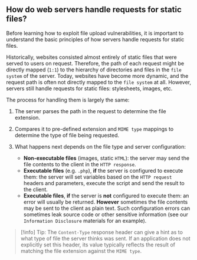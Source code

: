 ## How do web servers handle requests for static files?
Before learning how to exploit file upload vulnerabilities, it is important to understand the basic principles of how servers handle requests for static files.

Historically, websites consisted almost entirely of static files that were served to users on request. Therefore, the path of each request might be directly mapped (`1:1`) to the hierarchy of directories and files in the `file system` of the server. Today, websites have become more dynamic, and the request path is often not directly mapped to the `file system` at all. However, servers still handle requests for static files: stylesheets, images, etc.

The process for handling them is largely the same:

1. The server parses the path in the request to determine the file extension.

2. Compares it to pre-defined extension and `MIME type` mappings to determine the type of file being requested.
3. What happens next depends on the file type and server configuration:
    * **Non-executable files** (images, static `HTML`): the server may send the file contents to the client in the `HTTP response`.
    * **Executable files** (e.g. `.php`), **if** the server is configured to execute them: the server will set variables based on the `HTTP request` headers and parameters, execute the script and send the result to the client.
    * **Executable files**, **if** the server is **not** configured to execute them: an error will usually be returned. **However** sometimes the file contents may be sent to the client as plain text. Such configuration errors can sometimes leak source code or other sensitive information (see our `Information Disclosure` materials for an example).

>[!info] Tip:
The `Content-Type` response header can give a hint as to what type of file the server thinks was sent. If an application does not explicitly set this header, its value typically reflects the result of matching the file extension against the `MIME type`.